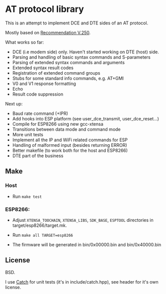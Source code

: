 AT protocol library
===================

This is an attempt to implement DCE and DTE sides of an AT protocol.

Mostly based on [Recommendation V.250].

What works so far:
  - DCE (i.e modem side) only. Haven't started working on DTE (host) side.
  - Parsing and handling of basic syntax commands and S-parameters
  - Parsing of extended syntax commands and arguments
  - Extended syntax result codes
  - Registration of extended command groups
  - Stubs for some standard info commands, e.g. AT+GMI
  - V0 and V1 response formatting
  - Echo
  - Result code suppression
 
Next up:
  - Baud rate command (+IPR)
  - Add hooks into ESP platform (see user_dce_transmit, user_dce_reset...)
  - Compile for ESP8266 using new gcc-xtensa
  - Transitions between data mode and command mode
  - More unit tests
  - Implement all the IP and WiFi related commands for ESP
  - Handling of malformed input (besides returning ERROR)
  - Better makefile (to work both for the host and ESP8266)
  - DTE part of the business

Make
----

###   Host
- Run ```make test```

### ESP8266:

- Adjust `XTENSA_TOOCHAIN`, `XTENSA_LIBS`, `SDK_BASE`, `ESPTOOL` directories in target/esp8266/target.mk.

- Run ```make all TARGET=esp8266```
- The firmware will be generated in bin/0x00000.bin and bin/0x40000.bin

License
-------

BSD.

I use [Catch] for unit tests (it's in include/catch.hpp), see header for it's own license.

[Recommendation V.250]:https://www.itu.int/rec/T-REC-V.250-200307-I/en
[Catch]:https://github.com/philsquared/Catch
